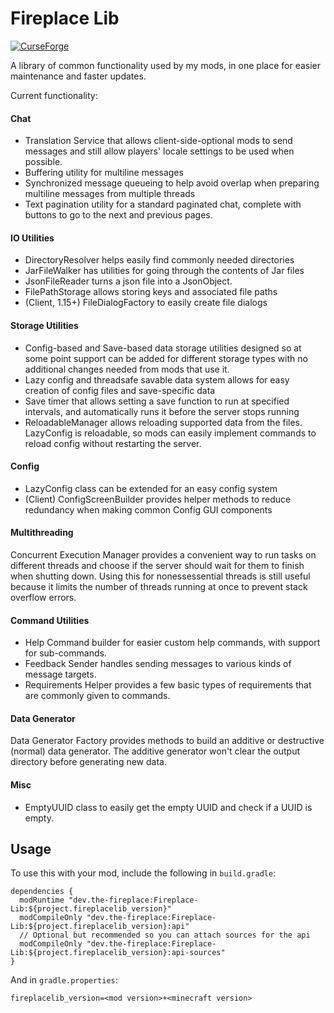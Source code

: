 # Fireplace Lib
[![CurseForge](http://cf.way2muchnoise.eu/short_432845_downloads.svg)](https://minecraft.curseforge.com/projects/fireplace-lib)

A library of common functionality used by my mods, in one place for easier maintenance and faster updates.

Current functionality:

#### Chat
- Translation Service that allows client-side-optional mods to send messages and still allow players' locale settings to be used when possible.
- Buffering utility for multiline messages
- Synchronized message queueing to help avoid overlap when preparing multiline messages from multiple threads
- Text pagination utility for a standard paginated chat, complete with buttons to go to the next and previous pages.

#### IO Utilities
- DirectoryResolver helps easily find commonly needed directories
- JarFileWalker has utilities for going through the contents of Jar files
- JsonFileReader turns a json file into a JsonObject.
- FilePathStorage allows storing keys and associated file paths
- (Client, 1.15+) FileDialogFactory to easily create file dialogs

#### Storage Utilities
- Config-based and Save-based data storage utilities designed so at some point support can be added for different storage types with no additional changes needed from mods that use it.
- Lazy config and threadsafe savable data system allows for easy creation of config files and save-specific data
- Save timer that allows setting a save function to run at specified intervals, and automatically runs it before the server stops running
- ReloadableManager allows reloading supported data from the files. LazyConfig is reloadable, so mods can easily implement commands to reload config without restarting the server.

#### Config
- LazyConfig class can be extended for an easy config system
- (Client) ConfigScreenBuilder provides helper methods to reduce redundancy when making common Config GUI components

#### Multithreading
Concurrent Execution Manager provides a convenient way to run tasks on different threads and choose if the server should wait for them to finish when shutting down. Using this for nonessessential threads is still useful because it limits the number of threads running at once to prevent stack overflow errors.

#### Command Utilities
- Help Command builder for easier custom help commands, with support for sub-commands.
- Feedback Sender handles sending messages to various kinds of message targets.
- Requirements Helper provides a few basic types of requirements that are commonly given to commands.

#### Data Generator
Data Generator Factory provides methods to build an additive or destructive (normal) data generator. The additive generator won't clear the output directory before generating new data.

#### Misc
- EmptyUUID class to easily get the empty UUID and check if a UUID is empty.

## Usage
To use this with your mod, include the following in `build.gradle`:
```
dependencies {
  modRuntime "dev.the-fireplace:Fireplace-Lib:${project.fireplacelib_version}"
  modCompileOnly "dev.the-fireplace:Fireplace-Lib:${project.fireplacelib_version}:api"
  // Optional but recommended so you can attach sources for the api
  modCompileOnly "dev.the-fireplace:Fireplace-Lib:${project.fireplacelib_version}:api-sources"
}
```
And in `gradle.properties`:
```
fireplacelib_version=<mod version>+<minecraft version>
```
